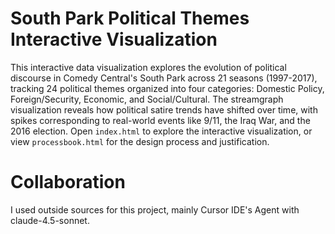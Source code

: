 # South Park Political Themes Interactive Visualization

This interactive data visualization explores the evolution of political discourse in Comedy Central's South Park across 21 seasons (1997-2017), tracking 24 political themes organized into four categories: Domestic Policy, Foreign/Security, Economic, and Social/Cultural. The streamgraph visualization reveals how political satire trends have shifted over time, with spikes corresponding to real-world events like 9/11, the Iraq War, and the 2016 election. Open `index.html` to explore the interactive visualization, or view `processbook.html` for the design process and justification.

# Collaboration

I used outside sources for this project, mainly Cursor IDE's Agent with claude-4.5-sonnet.